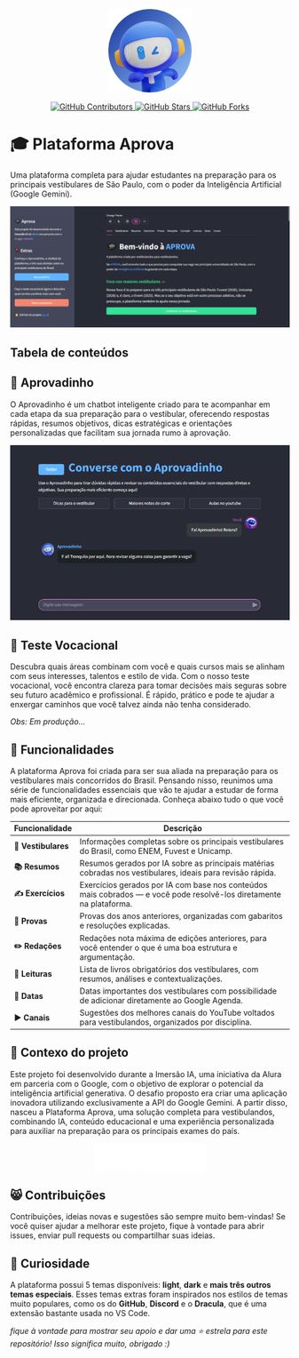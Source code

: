 <div align="center">
  <img src="assets/aprovadinho/aprovadinho_bot_round.png" alt="Aprovadinho Logo" width="150px"/>
</div>

<p align="center">
  <a href="https://github.com/matheusaudibert/projeto-aprova/graphs/contributors">
    <img src="https://img.shields.io/github/contributors/matheusaudibert/interif?color=60B4FF&logo=github&style=flat-square" alt="GitHub Contributors">
  </a>
  <a href="https://github.com/matheusaudibert/projeto-aprova/stargazers">
    <img src="https://img.shields.io/github/stars/matheusaudibert/projeto-aprova?color=60B4FF&logo=github&style=flat-square" alt="GitHub Stars">
  </a>
  <a href="https://github.com/matheusaudibert/projeto-aprova/forks">
    <img src="https://img.shields.io/github/forks/matheusaudibert/projeto-aprova?color=60B4FF&logo=github&style=flat-square" alt="GitHub Forks">
  </a>
</p>

# 🎓 Plataforma Aprova

Uma plataforma completa para ajudar estudantes na preparação para os principais vestibulares de São Paulo, com o poder da Inteligência Artificial (Google Gemini).

![Preview](assets/preview.png)

## Tabela de conteúdos

## 🤖 Aprovadinho

O Aprovadinho é um chatbot inteligente criado para te acompanhar em cada etapa da sua preparação para o vestibular, oferecendo respostas rápidas, resumos objetivos, dicas estratégicas e orientações personalizadas que facilitam sua jornada rumo à aprovação.

![Aprovadinho](assets/aprovadinho.png)

## 🧠 Teste Vocacional

Descubra quais áreas combinam com você e quais cursos mais se alinham com seus interesses, talentos e estilo de vida. Com o nosso teste vocacional, você encontra clareza para tomar decisões mais seguras sobre seu futuro acadêmico e profissional. É rápido, prático e pode te ajudar a enxergar caminhos que você talvez ainda não tenha considerado.

_Obs: Em produção..._

## 🔧 Funcionalidades

A plataforma Aprova foi criada para ser sua aliada na preparação para os vestibulares mais concorridos do Brasil. Pensando nisso, reunimos uma série de funcionalidades essenciais que vão te ajudar a estudar de forma mais eficiente, organizada e direcionada. Conheça abaixo tudo o que você pode aproveitar por aqui:

| **Funcionalidade**  | **Descrição**                                                                                                       |
| ------------------- | ------------------------------------------------------------------------------------------------------------------- |
| **🎯 Vestibulares** | Informações completas sobre os principais vestibulares do Brasil, como ENEM, Fuvest e Unicamp.                      |
| **📚 Resumos**      | Resumos gerados por IA sobre as principais matérias cobradas nos vestibulares, ideais para revisão rápida.          |
| **✍ Exercícios**   | Exercícios gerados por IA com base nos conteúdos mais cobrados — e você pode resolvê-los diretamente na plataforma. |
| **📝 Provas**       | Provas dos anos anteriores, organizadas com gabaritos e resoluções explicadas.                                      |
| **✏️ Redações**     | Redações nota máxima de edições anteriores, para você entender o que é uma boa estrutura e argumentação.            |
| **📖 Leituras**     | Lista de livros obrigatórios dos vestibulares, com resumos, análises e contextualizações.                           |
| **📅 Datas**        | Datas importantes dos vestibulares com possibilidade de adicionar diretamente ao Google Agenda.                     |
| **▶️ Canais**       | Sugestões dos melhores canais do YouTube voltados para vestibulandos, organizados por disciplina.                   |

## 🤔 Contexo do projeto

Este projeto foi desenvolvido durante a Imersão IA, uma iniciativa da Alura em parceria com o Google, com o objetivo de explorar o potencial da inteligência artificial generativa. O desafio proposto era criar uma aplicação inovadora utilizando exclusivamente a API do Google Gemini. A partir disso, nasceu a Plataforma Aprova, uma solução completa para vestibulandos, combinando IA, conteúdo educacional e uma experiência personalizada para auxiliar na preparação para os principais exames do país.

<div style="display: flex; justify-content: center;">
  <img src="assets/outros/alura.png" alt="Alura" width="20%" />
  <img src="assets/outros/gemini.png" alt="Google Gemini" width="20%" />
</div>

## 😸 Contribuições

Contribuições, ideias novas e sugestões são sempre muito bem-vindas!
Se você quiser ajudar a melhorar este projeto, fique à vontade para abrir issues, enviar pull requests ou compartilhar suas ideias.

## 🎈 Curiosidade

A plataforma possui 5 temas disponíveis: **light**, **dark** e **mais três outros temas especiais**.
Esses temas extras foram inspirados nos estilos de temas muito populares, como os do **GitHub**, **Discord** e o **Dracula**, que é uma extensão bastante usada no VS Code.

_fique à vontade para mostrar seu apoio e dar uma ⭐ estrela para este repositório! Isso significa muito, obrigado :)_
